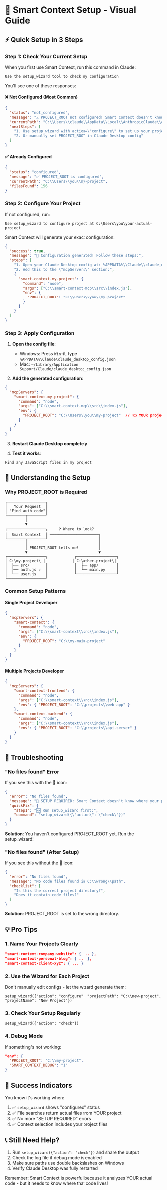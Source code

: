 # 🚀 Smart Context Setup - Visual Guide

## ⚡ Quick Setup in 3 Steps

### Step 1: Check Your Current Setup

When you first use Smart Context, run this command in Claude:

```
Use the setup_wizard tool to check my configuration
```

You'll see one of these responses:

#### ❌ Not Configured (Most Common)
```json
{
  "status": "not_configured",
  "message": "⚠️ PROJECT_ROOT not configured! Smart Context doesn't know where your project is.",
  "currentPath": "C:\\Users\\claude\\AppData\\Local\\AnthropicClaude\\app-0.12.28",
  "nextSteps": [
    "1. Use setup_wizard with action=\"configure\" to set up your project",
    "2. Or manually set PROJECT_ROOT in Claude Desktop config"
  ]
}
```

#### ✅ Already Configured
```json
{
  "status": "configured", 
  "message": "✅ PROJECT_ROOT is configured",
  "currentPath": "C:\\Users\\you\\my-project",
  "filesFound": 156
}
```

### Step 2: Configure Your Project

If not configured, run:

```
Use setup_wizard to configure project at C:\Users\you\your-actual-project
```

Smart Context will generate your exact configuration:

```json
{
  "success": true,
  "message": "🎉 Configuration generated! Follow these steps:",
  "steps": [
    "1. Open your Claude Desktop config at: %APPDATA%\\Claude\\claude_desktop_config.json",
    "2. Add this to the \"mcpServers\" section:",
    {
      "smart-context-my-project": {
        "command": "node",
        "args": ["C:\\smart-context-mcp\\src\\index.js"],
        "env": {
          "PROJECT_ROOT": "C:\\Users\\you\\my-project"
        }
      }
    }
  ]
}
```

### Step 3: Apply Configuration

1. **Open the config file**:
   - Windows: Press `Win+R`, type `%APPDATA%\Claude\claude_desktop_config.json`
   - Mac: `~/Library/Application Support/Claude/claude_desktop_config.json`

2. **Add the generated configuration**:

```json
{
  "mcpServers": {
    "smart-context-my-project": {
      "command": "node",
      "args": ["C:\\smart-context-mcp\\src\\index.js"],
      "env": {
        "PROJECT_ROOT": "C:\\Users\\you\\my-project"  // 👈 YOUR project!
      }
    }
  }
}
```

3. **Restart Claude Desktop completely**

4. **Test it works**:
```
Find any JavaScript files in my project
```

## 🎯 Understanding the Setup

### Why PROJECT_ROOT is Required

```
┌─────────────────┐
│   Your Request  │
│ "Find auth code"│
└────────┬────────┘
         │
         ▼
┌─────────────────┐     ❓ Where to look?
│  Smart Context  │ ──────────────────────┐
└────────┬────────┘                       │
         │                                │
         │ PROJECT_ROOT tells me!         │
         ▼                                ▼
┌─────────────────┐            ┌──────────────────┐
│ C:\my-project\ │            │ C:\other-project\│
│  ├── src/       │            │  ├── app/        │
│  ├── auth.js ✓  │            │  └── main.py     │
│  └── user.js    │            └──────────────────┘
└─────────────────┘
```

### Common Setup Patterns

#### Single Project Developer
```json
{
  "mcpServers": {
    "smart-context": {
      "command": "node",
      "args": ["C:\\smart-context\\src\\index.js"],
      "env": {
        "PROJECT_ROOT": "C:\\my-main-project"
      }
    }
  }
}
```

#### Multiple Projects Developer
```json
{
  "mcpServers": {
    "smart-context-frontend": {
      "command": "node",
      "args": ["C:\\smart-context\\src\\index.js"],
      "env": { "PROJECT_ROOT": "C:\\projects\\web-app" }
    },
    "smart-context-backend": {
      "command": "node",
      "args": ["C:\\smart-context\\src\\index.js"],
      "env": { "PROJECT_ROOT": "C:\\projects\\api-server" }
    }
  }
}
```

## 🚨 Troubleshooting

### "No files found" Error

If you see this with the 🔴 icon:
```json
{
  "error": "No files found",
  "message": "🔴 SETUP REQUIRED: Smart Context doesn't know where your project is!",
  "quickFix": {
    "step1": "🆕 Run setup_wizard first:",
    "command": "setup_wizard({\"action\": \"check\"})"
  }
}
```

**Solution**: You haven't configured PROJECT_ROOT yet. Run the setup_wizard!

### "No files found" (After Setup)

If you see this without the 🔴 icon:
```json
{
  "error": "No files found",
  "message": "No code files found in C:\\wrong\\path",
  "checklist": [
    "Is this the correct project directory?",
    "Does it contain code files?"
  ]
}
```

**Solution**: PROJECT_ROOT is set to the wrong directory.

## 💡 Pro Tips

### 1. Name Your Projects Clearly
```json
"smart-context-company-website": { ... },
"smart-context-personal-blog": { ... },
"smart-context-client-xyz": { ... }
```

### 2. Use the Wizard for Each Project
Don't manually edit configs - let the wizard generate them:
```
setup_wizard({"action": "configure", "projectPath": "C:\\new-project", "projectName": "New Project"})
```

### 3. Check Your Setup Regularly
```
setup_wizard({"action": "check"})
```

### 4. Debug Mode
If something's not working:
```json
"env": {
  "PROJECT_ROOT": "C:\\my-project",
  "SMART_CONTEXT_DEBUG": "1"
}
```

## 🎉 Success Indicators

You know it's working when:

1. ✅ `setup_wizard` shows "configured" status
2. ✅ File searches return actual files from YOUR project
3. ✅ No more "SETUP REQUIRED" errors
4. ✅ Context selection includes your project files

## 📞 Still Need Help?

1. Run `setup_wizard({"action": "check"})` and share the output
2. Check the log file if debug mode is enabled
3. Make sure paths use double backslashes on Windows
4. Verify Claude Desktop was fully restarted

Remember: Smart Context is powerful because it analyzes YOUR actual code - but it needs to know where that code lives!